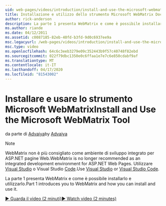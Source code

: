 ```yaml
---
uid: web-pages/videos/introduction/install-and-use-the-microsoft-webmatrix-tool
title: Installazione e utilizzo dello strumento Microsoft WebMatrix Documenti Microsoft
author: rick-anderson
description: La parte 1 presenta WebMatrix e come è possibile installarlo e utilizzarlo.
ms.author: riande
ms.date: 04/12/2011
ms.assetid: c0087185-82eb-40fd-b3fd-9d0c6937ee9a
msc.legacyurl: /web-pages/videos/introduction/install-and-use-the-microsoft-webmatrix-tool
msc.type: video
ms.openlocfilehash: 64c6c3eeb3279e09c352443b9f57c40748f82ebd
ms.sourcegitcommit: 022f79dbc1350e0c6ffaa1e7e7c6e850cdabf9af
ms.translationtype: MT
ms.contentlocale: it-IT
ms.lasthandoff: 04/17/2020
ms.locfileid: "81543002"
---
```

# <a name="install-and-use-the-microsoft-webmatrix-tool"></a><span data-ttu-id="2d1b2-103">Installare e usare lo strumento Microsoft WebMatrix</span><span class="sxs-lookup"><span data-stu-id="2d1b2-103">Install and Use the Microsoft WebMatrix Tool</span></span>

<span data-ttu-id="2d1b2-104">da parte di [Advaiya](https://twitter.com/Advaiyasolns)</span><span class="sxs-lookup"><span data-stu-id="2d1b2-104">by [Advaiya](https://twitter.com/Advaiyasolns)</span></span>

> [!NOTE] 
> <span data-ttu-id="2d1b2-105">WebMatrix non è più consigliato come ambiente di sviluppo integrato per ASP.NET pagine Web.</span><span class="sxs-lookup"><span data-stu-id="2d1b2-105">WebMatrix is no longer recommended as an integrated development environment for ASP.NET Web Pages.</span></span> <span data-ttu-id="2d1b2-106">Utilizzare [Visual Studio](xref:web-pages/overview/getting-started/program-asp-net-web-pages-in-visual-studio) o Visual Studio [Code](https://code.visualstudio.com/).</span><span class="sxs-lookup"><span data-stu-id="2d1b2-106">Use [Visual Studio](xref:web-pages/overview/getting-started/program-asp-net-web-pages-in-visual-studio) or [Visual Studio Code](https://code.visualstudio.com/).</span></span>

<span data-ttu-id="2d1b2-107">La parte 1 presenta WebMatrix e come è possibile installarlo e utilizzarlo.</span><span class="sxs-lookup"><span data-stu-id="2d1b2-107">Part 1 introduces you to WebMatrix and how you can install and use it.</span></span>

[<span data-ttu-id="2d1b2-108">&#9654; Guarda il video (2 minuti)</span><span class="sxs-lookup"><span data-stu-id="2d1b2-108">&#9654; Watch video (2 minutes)</span></span>](https://channel9.msdn.com/Blogs/ASP-NET-Site-Videos/install-and-use-the-microsoft-webmatrix-tool)
